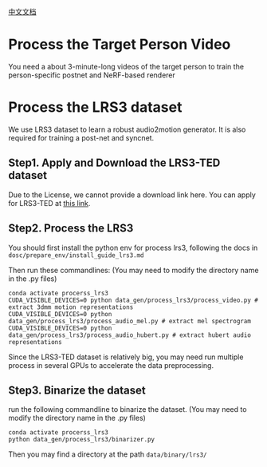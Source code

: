 [中文文档](docs/process_data/zh/process_lrs3-zh.md)

# Process the Target Person Video

You need a about 3-minute-long videos of the target person to train the person-specific postnet and NeRF-based renderer

# Process the LRS3 dataset

We use LRS3 dataset to learn a robust audio2motion generator. It is also required for training a post-net and syncnet.

## Step1. Apply and Download the LRS3-TED dataset

Due to the License, we cannot provide a download link here. You can apply for LRS3-TED at [this link]().

## Step2. Process the LRS3

You should first install the python env for process lrs3, following the docs in `dosc/prepare_env/install_guide_lrs3.md`

Then run these commandlines: (You may need to modify the directory name in the .py files)

```
conda activate procerss_lrs3
CUDA_VISIBLE_DEVICES=0 python data_gen/process_lrs3/process_video.py # extract 3dmm motion representations
CUDA_VISIBLE_DEVICES=0 python data_gen/process_lrs3/process_audio_mel.py # extract mel spectrogram
CUDA_VISIBLE_DEVICES=0 python data_gen/process_lrs3/process_audio_hubert.py # extract hubert audio representations

```

Since the LRS3-TED dataset is relatively big, you may need run multiple process in several GPUs to accelerate the data preprocessing.

## Step3. Binarize the dataset

run the following commandline to binarize the dataset. (You may need to modify the directory name in the .py files)

```
conda activate procerss_lrs3
python data_gen/process_lrs3/binarizer.py 
```

Then you may find a directory at the path  `data/binary/lrs3/`

